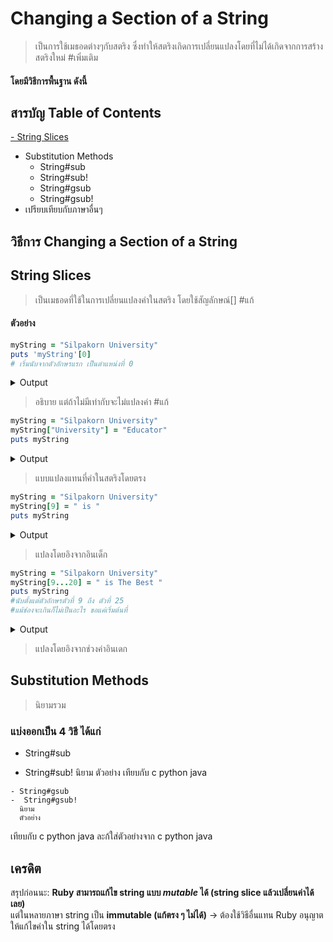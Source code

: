 ###
# Changing a Section of a String 

 >  เป็นการใช้เมธอดต่างๆกับสตริง ซึ่งทำให้สตริงเกิดการเปลี่ยนแปลงโดยที่ไม่ได้เกิดจากการสร้างสตริงใหม่ #เพิ่มเติม
  #### โดยมีวิธีการพื้นฐาน ดังนี้ 
   
## สารบัญ Table of Contents

  [- String Slices](#String_Slices)
  - Substitution Methods
    - String#sub 
    - String#sub!
    - String#gsub 
    - String#gsub!
 - เปรียบเทียบกับภาษาอื่นๆ

## วิธีการ Changing a Section of a String 
## String Slices 
   >เป็นเมธอดที่ใช้ในการเปลี่ยนแปลงคำในสตริง โดยใช้สัญลักษณ์[] #แก้
#### ตัวอย่าง
   ```ruby
myString = "Silpakorn University"
puts 'myString'[0] 
# เริ่มนับจากตัวอักษรแรก เป็นตำแหน่งที่ 0
```
<details>
   <summary>Output</summary>

    > S

</details>

>  อธิบาย  แต่ถ้าไม่มีเท่ากับจะไม่แปลงค่า #แก้

```ruby
myString = "Silpakorn University"
myString["University"] = "Educator"
puts myString

```
<details>
   <summary>Output</summary>

    > Silpakorn Educator

</details>
 
 > แบบแปลงแทนที่คำในสตริงโดยตรง
    
   ```ruby
myString = "Silpakorn University"
myString[9] = " is "
puts myString

```
<details>
   <summary>Output</summary>

    > Silpakorn is University

</details>
   

 >แปลงโดยอิงจากอินเด็ก
```ruby
myString = "Silpakorn University"
myString[9...20] = " is The Best "
puts myString
#นับตั้งแต่ตัวอักษรตัวที่ 9 ถึง ตัวที่ 25 
#แม้ช่องจะเกินก็ไม่เป็นอะไร ขอแค่เริ่มต้นที่
```
<details>
   <summary>Output</summary>
   
     > Silpakorn is The Best 

</details>

> แปลงโดยอิงจากช่วงค่าอินเดก

## Substitution Methods
   > นิยามรวม
   
   ### แบ่งออกเป็น 4 วิธี ได้แก่
   - String#sub 
   
   -  String#sub!
      นิยาม
      ตัวอย่าง
      เทียบกับ c python java
      
    - String#gsub
    -  String#gsub!
      นิยาม
      ตัวอย่าง
      
  เทียบกับ c python java
    ละก้ใส่ตัวอย่างจาก c python java
## เครดิต

สรุปก่อนนะ: **Ruby สามารถแก้ไข string แบบ _mutable_ ได้ (string slice แล้วเปลี่ยนค่าได้เลย)**  
แต่ในหลายภาษา string เป็น **immutable (แก้ตรง ๆ ไม่ได้)** → ต้องใช้วิธีอื่นแทน
Ruby อนุญาตให้แก้ไขค่าใน string ได้โดยตรง